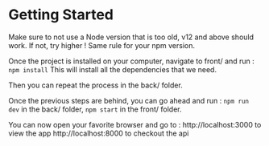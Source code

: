 # Getting Started

Make sure to not use a Node version that is too old, v12 and above should work.
If not, try higher ! 
Same rule for your npm version.

Once the project is installed on your computer, navigate to front/ and run :
    `npm install`
    This will install all the dependencies that we need.

Then you can repeat the process in the back/ folder.

Once the previous steps are behind, you can go ahead and run :
    `npm run dev` in the back/ folder, 
    `npm start` in the front/ folder.

You can now open your favorite browser and go to :
    http://localhost:3000 to view the app
    http://localhost:8000 to checkout the api
